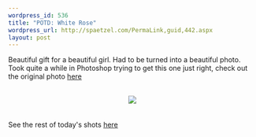 ```yaml
--- 
wordpress_id: 536
title: "POTD: White Rose"
wordpress_url: http://spaetzel.com/PermaLink,guid,442.aspx
layout: post
---
```

Beautiful gift for a beautiful girl. Had to be turned into a beautiful photo. <br />
        Took quite a while in Photoshop trying to get this one just right, check out the original
        photo <a href="http://www.redune.com/photos/2004_02_17%20-%20White%20Rose/white%20rose0006.jpg">here</a>
        <br />
        <br />
        <center><a href="http://www.redune.com/photos/Edited/White Rose_l.jpg"><img src="http://www.redune.com/photos/Edited/White Rose_m.jpg" border= 0></a>
        </center>
        <br />
        <br />
        See the rest of today's shots <a href="http://www.redune.com/gallery/gallery.aspx?gallery=2004_02_17 - White Rose">here</a><img width="0" height="0" src="http://spaetzel.com/aggbug.ashx?id=442" />
